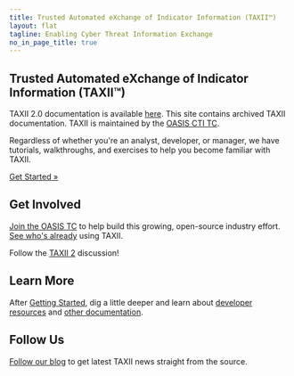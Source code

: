 ```yaml
---
title: Trusted Automated eXchange of Indicator Information (TAXII™)
layout: flat
tagline: Enabling Cyber Threat Information Exchange
no_in_page_title: true
---
```


<h2><strong>Trusted Automated eXchange of Indicator Information (TAXII™)</strong></h2>

<div class="alert alert-warning" role="alert">
  TAXII 2.0 documentation is available <a href="https://oasis-open.github.io/cti-documentation/" class="alert-link">here</a>. This site contains archived TAXII documentation. TAXII is maintained by the <a href="https://www.oasis-open.org/committees/tc_home.php?wg_abbrev=cti" class="alert-link"> OASIS CTI TC</a>.
</div>

<div class="jumbotron">
  <p>Regardless of whether you're an analyst, developer, or manager, we have tutorials, walkthroughs, and exercises to help you become familiar with TAXII.</p>
  <p><a class="btn btn-primary btn-lg" role="button" href="/getting-started">Get Started »</a></p>
</div>

<div class="row">
  <div class="col-md-4 text-center">
    <h2>Get Involved</h2>
        <p><a href="https://www.oasis-open.org/committees/tc_home.php?wg_abbrev=cti">Join the OASIS TC</a> to help build this growing, open-source industry effort. <a href="https://wiki.oasis-open.org/cti/cti-interoperability">See who's already</a> using TAXII.</p>
        <p>Follow the <a href="/taxii2/">TAXII 2</a> discussion!</p>
  </div>
  <div class="col-md-4 text-center">
    <h2>Learn More</h2>
    <p>After <a href="/getting-started/">Getting Started</a>, dig a little deeper and learn about <a href="/developers/">developer resources</a> and <a href="/documentation">other documentation</a>.</p>
</div>
  <div class="col-md-4 text-center">
    <h2>Follow Us</h2>
    <p><a href="http://stixproject.tumblr.com/">Follow our blog</a> to get latest TAXII news straight from the source.</p>
  </div>
</div>
